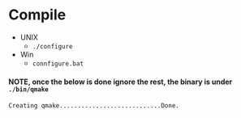# Compile
- UNIX
	- `./configure`
- Win
	- `connfigure.bat`

#### NOTE, once the below is done ignore the rest, the binary is under `./bin/qmake`

```
Creating qmake............................Done.
```
